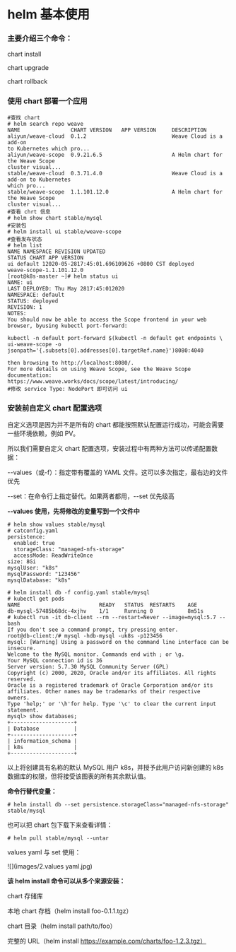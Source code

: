 # helm 基本使用

### 主要介绍三个命令：

chart install

chart upgrade

chart rollback

### 使用 chart 部署一个应用

```
#查找 chart
# helm search repo weave
NAME 				CHART VERSION 	APP VERSION 	DESCRIPTION
aliyun/weave-cloud  0.1.2 							Weave Cloud is a add-on
to Kubernetes which pro...
aliyun/weave-scope  0.9.21.6.5 						A Helm chart for the Weave Scope
cluster visual...
stable/weave-cloud  0.3.71.4.0 						Weave Cloud is a add-on to Kubernetes
which pro...
stable/weave-scope  1.1.101.12.0                    A Helm chart for the Weave Scope
cluster visual...
#查看 chrt 信息
# helm show chart stable/mysql
#安装包
# helm install ui stable/weave-scope
#查看发布状态
# helm list
NAME NAMESPACE REVISION UPDATED
STATUS CHART APP VERSION
ui default 12020-05-2817:45:01.696109626 +0800 CST deployed
weave-scope-1.1.101.12.0
[root@k8s-master ~]# helm status ui
NAME: ui
LAST DEPLOYED: Thu May 2817:45:012020
NAMESPACE: default
STATUS: deployed
REVISION: 1
NOTES:
You should now be able to access the Scope frontend in your web browser, byusing kubectl port-forward:

kubectl -n default port-forward $(kubectl -n default get endpoints \
ui-weave-scope -o jsonpath='{.subsets[0].addresses[0].targetRef.name}')8080:4040

then browsing to http://localhost:8080/.
For more details on using Weave Scope, see the Weave Scope documentation:
https://www.weave.works/docs/scope/latest/introducing/
#修改 service Type: NodePort 即可访问 ui
```

### 安装前自定义 chart 配置选项

自定义选项是因为并不是所有的 chart 都能按照默认配置运行成功，可能会需要一些环境依赖，例如 PV。

所以我们需要自定义 chart 配置选项，安装过程中有两种方法可以传递配置数据：

--values（或-f）：指定带有覆盖的 YAML 文件。这可以多次指定，最右边的文件优先

--set：在命令行上指定替代。如果两者都用，--set 优先级高

**--values 使用，先将修改的变量写到一个文件中**

```
# helm show values stable/mysql
# catconfig.yaml
persistence:
  enabled: true
  storageClass: "managed-nfs-storage"
  accessMode: ReadWriteOnce
size: 8Gi
mysqlUser: "k8s"
mysqlPassword: "123456"
mysqlDatabase: "k8s"

# helm install db -f config.yaml stable/mysql
# kubectl get pods
NAME						 READY	 STATUS	 RESTARTS	 AGE
db-mysql-57485b68dc-4xjhv	 1/1	 Running 0 			 8m51s
# kubectl run -it db-client --rm --restart=Never --image=mysql:5.7 -- bash
If you don't see a command prompt, try pressing enter.
root@db-client:/# mysql -hdb-mysql -uk8s -p123456
mysql: [Warning] Using a password on the command line interface can be insecure.
Welcome to the MySQL monitor. Commands end with ; or \g.
Your MySQL connection id is 36
Server version: 5.7.30 MySQL Community Server (GPL)
Copyright (c) 2000, 2020, Oracle and/or its affiliates. All rights reserved.
Oracle is a registered trademark of Oracle Corporation and/or its
affiliates. Other names may be trademarks of their respective
owners.
Type 'help;' or '\h'for help. Type '\c' to clear the current input statement.
mysql> show databases;
+--------------------+
| Database			 |
+--------------------+
| information_schema |
| k8s				 |
+--------------------+
```

以上将创建具有名称的默认 MySQL 用户 k8s，并授予此用户访问新创建的 k8s 数据库的权限，但将接受该图表的所有其余默认值。

**命令行替代变量：**

```
# helm install db --set persistence.storageClass="managed-nfs-storage" stable/mysql
```

也可以把 chart 包下载下来查看详情：

```
# helm pull stable/mysql --untar
```

values yaml 与 set 使用：

![](images/2.values yaml.jpg)

**该 helm install 命令可以从多个来源安装：**

chart 存储库

本地 chart 存档（helm install foo-0.1.1.tgz）

chart 目录（helm install path/to/foo）

完整的 URL（helm install https://example.com/charts/foo-1.2.3.tgz）



